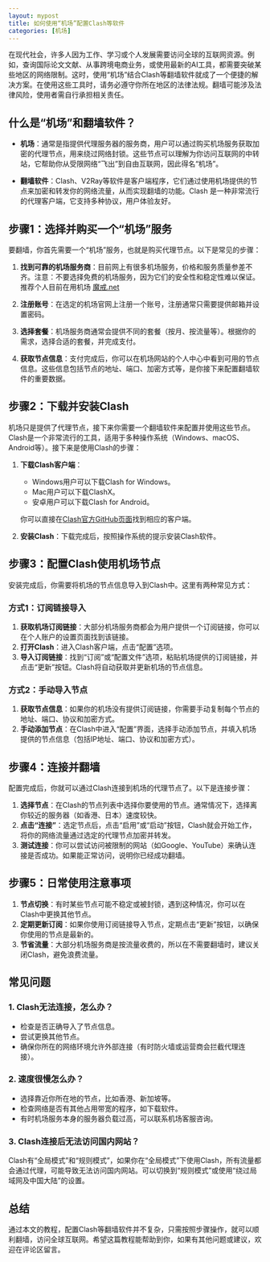 ```yaml
---
layout: mypost
title: 如何使用“机场”配置Clash等软件
categories: [机场]
---
```


在现代社会，许多人因为工作、学习或个人发展需要访问全球的互联网资源。例如，查询国际论文文献、从事跨境电商业务，或使用最新的AI工具，都需要突破某些地区的网络限制。这时，使用“机场”结合Clash等翻墙软件就成了一个便捷的解决方案。在使用这些工具时，请务必遵守你所在地区的法律法规。翻墙可能涉及法律风险，使用者需自行承担相关责任。
## 什么是“机场”和翻墙软件？

- **机场**：通常是指提供代理服务器的服务商，用户可以通过购买机场服务获取加密的代理节点，用来绕过网络封锁。这些节点可以理解为你访问互联网的中转站，它帮助你从受限网络“飞出”到自由互联网，因此得名“机场”。
    
- **翻墙软件**：Clash、V2Ray等软件是客户端程序，它们通过使用机场提供的节点来加密和转发你的网络流量，从而实现翻墙的功能。Clash 是一种非常流行的代理客户端，它支持多种协议，用户体验友好。
    

## 步骤1：选择并购买一个“机场”服务

要翻墙，你首先需要一个“机场”服务，也就是购买代理节点。以下是常见的步骤：

1. **找到可靠的机场服务商**：目前网上有很多机场服务，价格和服务质量参差不齐。注意：不要选择免费的机场服务，因为它们的安全性和稳定性难以保证。推荐个人目前在用机场 [魔戒.net](https://mojie.app/#/register?code=38cCCMyi)
    
2. **注册账号**：在选定的机场官网上注册一个账号，注册通常只需要提供邮箱并设置密码。
    
3. **选择套餐**：机场服务商通常会提供不同的套餐（按月、按流量等）。根据你的需求，选择合适的套餐，并完成支付。
    
4. **获取节点信息**：支付完成后，你可以在机场网站的个人中心中看到可用的节点信息。这些信息包括节点的地址、端口、加密方式等，是你接下来配置翻墙软件的重要数据。
    

## 步骤2：下载并安装Clash

机场只是提供了代理节点，接下来你需要一个翻墙软件来配置并使用这些节点。Clash是一个非常流行的工具，适用于多种操作系统（Windows、macOS、Android等）。接下来是使用Clash的步骤：

1. **下载Clash客户端**：
    
    - Windows用户可以下载Clash for Windows。
    - Mac用户可以下载ClashX。
    - 安卓用户可以下载Clash for Android。
    
    你可以直接在[Clash官方GitHub页面](https://github.com/Fndroid/clash_for_windows_pkg)找到相应的客户端。
    
2. **安装Clash**：下载完成后，按照操作系统的提示安装Clash软件。
    

## 步骤3：配置Clash使用机场节点

安装完成后，你需要将机场的节点信息导入到Clash中。这里有两种常见方式：

### 方式1：订阅链接导入

1. **获取机场订阅链接**：大部分机场服务商都会为用户提供一个订阅链接，你可以在个人账户的设置页面找到该链接。
2. **打开Clash**：进入Clash客户端，点击“配置”选项。
3. **导入订阅链接**：找到“订阅”或“配置文件”选项，粘贴机场提供的订阅链接，并点击“更新”按钮。Clash将自动获取并更新机场的节点信息。

### 方式2：手动导入节点

1. **获取节点信息**：如果你的机场没有提供订阅链接，你需要手动复制每个节点的地址、端口、协议和加密方式。
2. **手动添加节点**：在Clash中进入“配置”界面，选择手动添加节点，并填入机场提供的节点信息（包括IP地址、端口、协议和加密方式）。

## 步骤4：连接并翻墙

配置完成后，你就可以通过Clash连接到机场的代理节点了。以下是连接步骤：

1. **选择节点**：在Clash的节点列表中选择你要使用的节点。通常情况下，选择离你较近的服务器（如香港、日本）速度较快。
2. **点击“连接”**：选定节点后，点击“启用”或“启动”按钮，Clash就会开始工作，将你的网络流量通过选定的代理节点加密并转发。
3. **测试连接**：你可以尝试访问被限制的网站（如Google、YouTube）来确认连接是否成功。如果能正常访问，说明你已经成功翻墙。

## 步骤5：日常使用注意事项

1. **节点切换**：有时某些节点可能不稳定或被封锁，遇到这种情况，你可以在Clash中更换其他节点。
2. **定期更新订阅**：如果你使用订阅链接导入节点，定期点击“更新”按钮，以确保你使用的节点是最新的。
3. **节省流量**：大部分机场服务商是按流量收费的，所以在不需要翻墙时，建议关闭Clash，避免浪费流量。

## 常见问题

### 1. Clash无法连接，怎么办？

- 检查是否正确导入了节点信息。
- 尝试更换其他节点。
- 确保你所在的网络环境允许外部连接（有时防火墙或运营商会拦截代理连接）。

### 2. 速度很慢怎么办？

- 选择靠近你所在地的节点，比如香港、新加坡等。
- 检查网络是否有其他占用带宽的程序，如下载软件。
- 有时机场服务本身的服务器负载过高，可以联系机场客服咨询。

### 3. Clash连接后无法访问国内网站？

Clash有“全局模式”和“规则模式”，如果你在“全局模式”下使用Clash，所有流量都会通过代理，可能导致无法访问国内网站。可以切换到“规则模式”或使用“绕过局域网及中国大陆”的设置。

## 总结

通过本文的教程，配置Clash等翻墙软件并不复杂，只需按照步骤操作，就可以顺利翻墙，访问全球互联网。希望这篇教程能帮助到你，如果有其他问题或建议，欢迎在评论区留言。